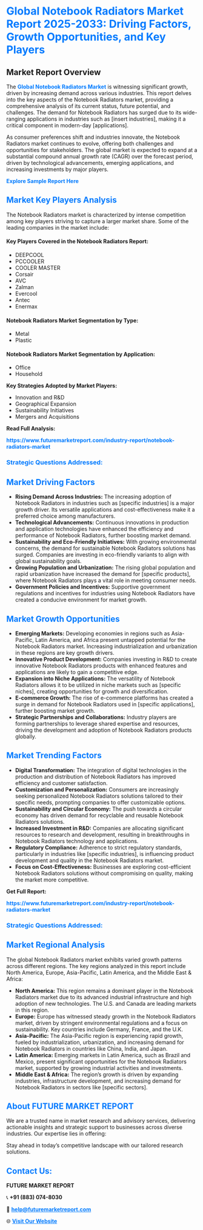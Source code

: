 <h1 style="color: #007BFF;">Global Notebook Radiators Market Report 2025-2033: Driving Factors, Growth Opportunities, and Key Players</h1>

<section id="overview">
<h2>Market Report Overview</h2>
<p>The <a href="https://www.futuremarketreport.com/industry-report/notebook-radiators-market" style="color: #007BFF; text-decoration: none;"><strong>Global Notebook Radiators Market</strong></a> is witnessing significant growth, driven by increasing demand across various industries. This report delves into the key aspects of the Notebook Radiators market, providing a comprehensive analysis of its current status, future potential, and challenges. The demand for Notebook Radiators has surged due to its wide-ranging applications in industries such as [insert industries], making it a critical component in modern-day [applications].</p>
<p>As consumer preferences shift and industries innovate, the Notebook Radiators market continues to evolve, offering both challenges and opportunities for stakeholders. The global market is expected to expand at a substantial compound annual growth rate (CAGR) over the forecast period, driven by technological advancements, emerging applications, and increasing investments by major players.</p>
</section>

<section id="overview">
<p><a href="https://www.futuremarketreport.com/request-sample/reportId=85222" style="color: #007BFF; text-decoration: none;"><strong>Explore Sample Report Here</strong></a></p>
</section>

<section id="key-players">
<h2 style="color: #007BFF;">Market Key Players Analysis</h2>
<p>The Notebook Radiators market is characterized by intense competition among key players striving to capture a larger market share. Some of the leading companies in the market include:</p>
<h4>Key Players Covered in the Notebook Radiators Report:</h4>
<ul><li>DEEPCOOL</li><li>PCCOOLER</li><li>COOLER MASTER</li><li>Corsair</li><li>AVC</li><li>Zalman</li><li>Evercool</li><li>Antec</li><li>Enermax</li></ul>
<h4>Notebook Radiators Market Segmentation by Type:</h4>
<ul><li>Metal</li><li>Plastic</li></ul>

<h4>Notebook Radiators Market Segmentation by Application:</h4>
<ul><li>Office</li><li>Household</li></ul>
<p><strong>Key Strategies Adopted by Market Players:</strong></p>
<ul>
<li>Innovation and R&D</li>
<li>Geographical Expansion</li>
<li>Sustainability Initiatives</li>
<li>Mergers and Acquisitions</li>
</ul>
</section>

<section>
<p><strong>Read Full Analysis: </strong></p><a href="https://www.futuremarketreport.com/industry-report/notebook-radiators-market" style="color: #007BFF; text-decoration: none;"><strong>https://www.futuremarketreport.com/industry-report/notebook-radiators-market</strong></a>
<h3 style="color: #007BFF;">Strategic Questions Addressed:</h3>
</section>

<section id="driving-factors">
<h2 style="color: #007BFF;">Market Driving Factors</h2>
<ul>
<li><strong>Rising Demand Across Industries:</strong> The increasing adoption of Notebook Radiators in industries such as [specific industries] is a major growth driver. Its versatile applications and cost-effectiveness make it a preferred choice among manufacturers.</li>
<li><strong>Technological Advancements:</strong> Continuous innovations in production and application technologies have enhanced the efficiency and performance of Notebook Radiators, further boosting market demand.</li>
<li><strong>Sustainability and Eco-Friendly Initiatives:</strong> With growing environmental concerns, the demand for sustainable Notebook Radiators solutions has surged. Companies are investing in eco-friendly variants to align with global sustainability goals.</li>
<li><strong>Growing Population and Urbanization:</strong> The rising global population and rapid urbanization have increased the demand for [specific products], where Notebook Radiators plays a vital role in meeting consumer needs.</li>
<li><strong>Government Policies and Incentives:</strong> Supportive government regulations and incentives for industries using Notebook Radiators have created a conducive environment for market growth.</li>
</ul>
</section>

<section id="growth-opportunities">
<h2 style="color: #007BFF;">Market Growth Opportunities</h2>
<ul>
<li><strong>Emerging Markets:</strong> Developing economies in regions such as Asia-Pacific, Latin America, and Africa present untapped potential for the Notebook Radiators market. Increasing industrialization and urbanization in these regions are key growth drivers.</li>
<li><strong>Innovative Product Development:</strong> Companies investing in R&D to create innovative Notebook Radiators products with enhanced features and applications are likely to gain a competitive edge.</li>
<li><strong>Expansion into Niche Applications:</strong> The versatility of Notebook Radiators allows it to be utilized in niche markets such as [specific niches], creating opportunities for growth and diversification.</li>
<li><strong>E-commerce Growth:</strong> The rise of e-commerce platforms has created a surge in demand for Notebook Radiators used in [specific applications], further boosting market growth.</li>
<li><strong>Strategic Partnerships and Collaborations:</strong> Industry players are forming partnerships to leverage shared expertise and resources, driving the development and adoption of Notebook Radiators products globally.</li>
</ul>
</section>

<section id="trending-factors">
<h2 style="color: #007BFF;">Market Trending Factors</h2>
<ul>
<li><strong>Digital Transformation:</strong> The integration of digital technologies in the production and distribution of Notebook Radiators has improved efficiency and customer satisfaction.</li>
<li><strong>Customization and Personalization:</strong> Consumers are increasingly seeking personalized Notebook Radiators solutions tailored to their specific needs, prompting companies to offer customizable options.</li>
<li><strong>Sustainability and Circular Economy:</strong> The push towards a circular economy has driven demand for recyclable and reusable Notebook Radiators solutions.</li>
<li><strong>Increased Investment in R&D:</strong> Companies are allocating significant resources to research and development, resulting in breakthroughs in Notebook Radiators technology and applications.</li>
<li><strong>Regulatory Compliance:</strong> Adherence to strict regulatory standards, particularly in industries like [specific industries], is influencing product development and quality in the Notebook Radiators market.</li>
<li><strong>Focus on Cost-Effectiveness:</strong> Businesses are exploring cost-efficient Notebook Radiators solutions without compromising on quality, making the market more competitive.</li>
</ul>
</section>

<section>
<p><strong>Get Full Report: </strong></p><a href="https://www.futuremarketreport.com/industry-report/notebook-radiators-market" style="color: #007BFF; text-decoration: none;"><strong>https://www.futuremarketreport.com/industry-report/notebook-radiators-market</strong></a>
<h3 style="color: #007BFF;">Strategic Questions Addressed:</h3>
</section>


<section id="regional-analysis">
<h2 style="color: #007BFF;">Market Regional Analysis</h2>
<p>The global Notebook Radiators market exhibits varied growth patterns across different regions. The key regions analyzed in this report include North America, Europe, Asia-Pacific, Latin America, and the Middle East & Africa:</p>
<ul>
<li><strong>North America:</strong> This region remains a dominant player in the Notebook Radiators market due to its advanced industrial infrastructure and high adoption of new technologies. The U.S. and Canada are leading markets in this region.</li>
<li><strong>Europe:</strong> Europe has witnessed steady growth in the Notebook Radiators market, driven by stringent environmental regulations and a focus on sustainability. Key countries include Germany, France, and the U.K.</li>
<li><strong>Asia-Pacific:</strong> The Asia-Pacific region is experiencing rapid growth, fueled by industrialization, urbanization, and increasing demand for Notebook Radiators in countries like China, India, and Japan.</li>
<li><strong>Latin America:</strong> Emerging markets in Latin America, such as Brazil and Mexico, present significant opportunities for the Notebook Radiators market, supported by growing industrial activities and investments.</li>
<li><strong>Middle East & Africa:</strong> The region’s growth is driven by expanding industries, infrastructure development, and increasing demand for Notebook Radiators in sectors like [specific sectors].</li>
</ul>
</section>

<footer>
<h2 style="color: #007BFF;">About FUTURE MARKET REPORT</h2>
<p>We are a trusted name in market research and advisory services, delivering actionable insights and strategic support to businesses across diverse industries. Our expertise lies in offering:</p>

<p>Stay ahead in today’s competitive landscape with our tailored research solutions.</p>

<h2 style="color: #007BFF;">Contact Us:</h2>
<p><strong>FUTURE MARKET REPORT</strong></p>
<p>📞 <strong>+91 (883) 074-8030</strong></p>
<p>📧 <strong><a href="mailto:help@futuremarketreport.com" style="color: #007BFF;">help@futuremarketreport.com</a></strong></p>
<p>🌐 <strong><a href="https://www.futuremarketreport.com/" style="color: #007BFF;">Visit Our Website</a></strong></p>
</footer>